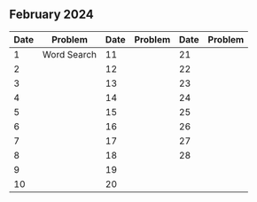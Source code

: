 ## February 2024

| Date | Problem     | Date | Problem | Date | Problem |
| ---- | ----------- | ---- | ------- | ---- | ------- |
| 1    | Word Search | 11   |         | 21   |         |
| 2    |             | 12   |         | 22   |         |
| 3    |             | 13   |         | 23   |         |
| 4    |             | 14   |         | 24   |         |
| 5    |             | 15   |         | 25   |         |
| 6    |             | 16   |         | 26   |         |
| 7    |             | 17   |         | 27   |         |
| 8    |             | 18   |         | 28   |         |
| 9    |             | 19   |         |      |         |
| 10   |             | 20   |         |      |         |

